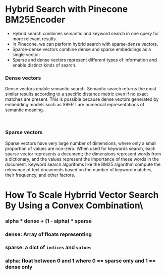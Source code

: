 #  Hybrid Search with Pinecone BM25Encoder

- Hybrid search combines semantic and keyword search in one query for more relevant results.
- In Pinecone, we can perform hybrid search with sparse-dense vectors. 
- Sparse-dense vectors combine dense and sparse embeddings as a single vector. 
- Sparse and dense vectors represent different types of information and enable distinct kinds of search.


### Dense vectors
Dense vectors enable semantic search. 
Semantic search returns the most similar results according to a specific distance metric even if no exact matches are present. 
This is possible because dense vectors generated by embedding models such as SBERT are numerical representations of semantic meaning.

​
### Sparse vectors
Sparse vectors have very large number of dimensions, where only a small proportion of values are non-zero. 
When used for keywords search, each sparse vector represents a document;
the dimensions represent words from a dictionary, and the values represent the importance of these words in the document. 
Keyword search algorithms like the BM25 algorithm compute the relevance of text documents based on the number of keyword matches, their frequency, and other factors.




# How To Scale Hybrrid Vector Search By Using a Convex Combination\

###  alpha * dense + (1 - alpha) * sparse
###  dense: Array of floats representing
###  sparse: a dict of `indices` and `values`
###  alpha: float between 0 and 1 where 0 == sparse only and 1 == dense only